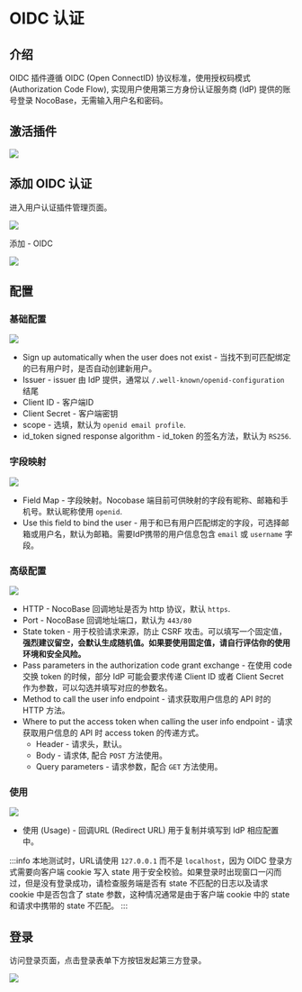# OIDC 认证

## 介绍

OIDC 插件遵循 OIDC (Open ConnectID) 协议标准，使用授权码模式 (Authorization Code Flow), 实现用户使用第三方身份认证服务商 (IdP) 提供的账号登录 NocoBase，无需输入用户名和密码。

## 激活插件

![](https://static-docs.nocobase.com/a494476c352a949a276d64e96e6ac587.png)

## 添加 OIDC 认证

进入用户认证插件管理页面。

![](https://static-docs.nocobase.com/4e598e7df963d7d23188afe3576456d6.png)

添加 - OIDC

![](https://static-docs.nocobase.com/1efbde1c0e2f4967efc1c4336be45ca2.png)

## 配置

### 基础配置

![](https://static-docs.nocobase.com/d80715319639e1681a28a97ad3131f21.png)

- Sign up automatically when the user does not exist - 当找不到可匹配绑定的已有用户时，是否自动创建新用户。
- Issuer - issuer 由 IdP 提供，通常以 `/.well-known/openid-configuration` 结尾
- Client ID - 客户端ID
- Client Secret - 客户端密钥
- scope - 选填，默认为 `openid email profile`.
- id_token signed response algorithm - id_token 的签名方法，默认为 `RS256`.

### 字段映射

![](https://static-docs.nocobase.com/92d63c8f6f4082b50d9f475674cb5650.png)

- Field Map - 字段映射。Nocobase 端目前可供映射的字段有昵称、邮箱和手机号。默认昵称使用 `openid`.
- Use this field to bind the user - 用于和已有用户匹配绑定的字段，可选择邮箱或用户名，默认为邮箱。需要IdP携带的用户信息包含 `email` 或 `username` 字段。

### 高级配置

![](https://static-docs.nocobase.com/d9e8040118e8e2ecdc3c847f72bbb5a9.png)

- HTTP - NocoBase 回调地址是否为 http 协议，默认 `https`.
- Port - NocoBase 回调地址端口，默认为 `443/80`
- State token - 用于校验请求来源，防止 CSRF 攻击。可以填写一个固定值，**强烈建议留空，会默认生成随机值。如果要使用固定值，请自行评估你的使用环境和安全风险。**
- Pass parameters in the authorization code grant exchange - 在使用 code 交换 token 的时候，部分 IdP 可能会要求传递 Client ID 或者 Client Secret 作为参数，可以勾选并填写对应的参数名。
- Method to call the user info endpoint - 请求获取用户信息的 API 时的 HTTP 方法。
- Where to put the access token when calling the user info endpoint - 请求获取用户信息的 API 时 access token 的传递方式。
  - Header - 请求头，默认。
  - Body - 请求体, 配合 `POST` 方法使用。
  - Query parameters - 请求参数，配合 `GET` 方法使用。

### 使用

![](https://static-docs.nocobase.com/2edbea211232cea6d38c79630132418c.png)

- 使用 (Usage) - 回调URL (Redirect URL) 用于复制并填写到 IdP 相应配置中。

:::info
本地测试时，URL请使用 `127.0.0.1` 而不是 `localhost`，因为 OIDC 登录方式需要向客户端 cookie 写入 state 用于安全校验。如果登录时出现窗口一闪而过，但是没有登录成功，请检查服务端是否有 state 不匹配的日志以及请求 cookie 中是否包含了 state 参数，这种情况通常是由于客户端 cookie 中的 state 和请求中携带的 state 不匹配。
:::

## 登录

访问登录页面，点击登录表单下方按钮发起第三方登录。

![](https://static-docs.nocobase.com/e493d156254c2ac0b6f6e1002e6a2e6b.png)